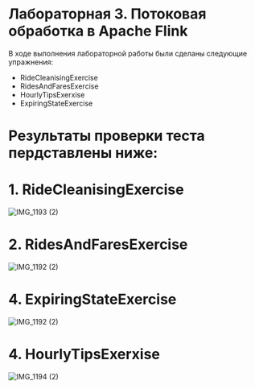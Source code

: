 # Лабораторная 3. Потоковая обработка в Apache Flink

В ходе выполнения лабораторной работы были сделаны следующие упражнения:

- RideCleanisingExercise
- RidesAndFaresExercise
- HourlyTipsExerxise
- ExpiringStateExercise

# Результаты проверки теста пердставлены ниже:
# 1. RideCleanisingExercise
![IMG_1193 (2)](https://github.com/LomakinaAD/Data_Base_Course/assets/113554667/5ab5d893-a94a-4724-831f-48e90f185356)

# 2. RidesAndFaresExercise
![IMG_1192 (2)](https://github.com/LomakinaAD/Data_Base_Course/assets/113554667/e0a635ed-795a-4188-a4df-4f8c841c13ca)

# 4. ExpiringStateExercise
![IMG_1192 (2)](https://github.com/LomakinaAD/Data_Base_Course/assets/113554667/924bc504-adc5-44d1-919c-2ec0a5f4a6ed)

# 4. HourlyTipsExerxise
![IMG_1194 (2)](https://github.com/LomakinaAD/Data_Base_Course/assets/113554667/df1afc34-bff3-4074-9dfd-d0bb1304a9c3)










